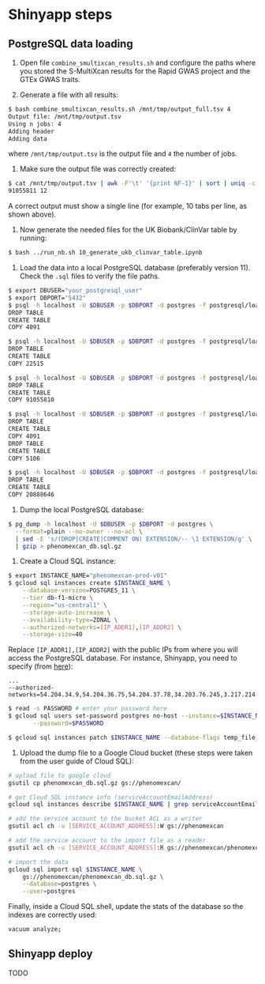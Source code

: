 # Shinyapp steps

## PostgreSQL data loading
1. Open file `combine_smultixcan_results.sh` and configure the paths where you stored the
S-MultiXcan results for the Rapid GWAS project and the GTEx GWAS traits.

1. Generate a file with all results:
```bash
$ bash combine_smultixcan_results.sh /mnt/tmp/output_full.tsv 4
Output file: /mnt/tmp/output.tsv
Using n jobs: 4
Adding header
Adding data
```
where `/mnt/tmp/output.tsv` is the output file and `4` the number of jobs.

1. Make sure the output file was correctly created:
```bash
$ cat /mnt/tmp/output.tsv | awk -F'\t' '{print NF-1}' | sort | uniq -c
91055811 12
```
A correct output must show a single line (for example, 10 tabs per line, as shown above).

1. Now generate the needed files for the UK Biobank/ClinVar table by running:
```bash
$ bash ../run_nb.sh 10_generate_ukb_clinvar_table.ipynb
```

1. Load the data into a local PostgreSQL database (preferably version 11). Check the `.sql`
files to verify the file paths.
```bash
$ export DBUSER="your_postgresql_user"
$ export DBPORT="5432"
$ psql -h localhost -U $DBUSER -p $DBPORT -d postgres -f postgresql/load_phenomexcan_phenos.sql
DROP TABLE
CREATE TABLE
COPY 4091

$ psql -h localhost -U $DBUSER -p $DBPORT -d postgres -f postgresql/load_genes.sql
DROP TABLE
CREATE TABLE
COPY 22515

$ psql -h localhost -U $DBUSER -p $DBPORT -d postgres -f postgresql/load_smultixcan.sql
DROP TABLE
CREATE TABLE
COPY 91055810

$ psql -h localhost -U $DBUSER -p $DBPORT -d postgres -f postgresql/load_ukb_clinvar_phenos.sql
DROP TABLE
CREATE TABLE
COPY 4091
DROP TABLE
CREATE TABLE
COPY 5106

$ psql -h localhost -U $DBUSER -p $DBPORT -d postgres -f postgresql/load_ukb_clinvar.sql
DROP TABLE
CREATE TABLE
COPY 20888646
```

1. Dump the local PostgreSQL database:
```bash
$ pg_dump -h localhost -U $DBUSER -p $DBPORT -d postgres \
  --format=plain --no-owner --no-acl \
  | sed -E 's/(DROP|CREATE|COMMENT ON) EXTENSION/-- \1 EXTENSION/g' \
  | gzip > phenomexcan_db.sql.gz
```

1. Create a Cloud SQL instance:
```bash
$ export INSTANCE_NAME="phenomexcan-prod-v01"
$ gcloud sql instances create $INSTANCE_NAME \
    --database-version=POSTGRES_11 \
    --tier db-f1-micro \
    --region="us-central1" \
    --storage-auto-increase \
    --availability-type=ZONAL \
    --authorized-networks=[IP_ADDR1],[IP_ADDR2] \
    --storage-size=40
```

Replace `[IP_ADDR1],[IP_ADDR2]` with the public IPs from where you will access
the PostgreSQL database. For instance, Shinyapp, you need to specify (from
[here](https://docs.rstudio.com/shinyapps.io/applications.html#firewalls)):

```
...
--authorized-networks=54.204.34.9,54.204.36.75,54.204.37.78,34.203.76.245,3.217.214.132,34.197.152.155
```

```bash
$ read -s PASSWORD # enter your password here
$ gcloud sql users set-password postgres no-host --instance=$INSTANCE_NAME \
       --password=$PASSWORD
```

```bash
$ gcloud sql instances patch $INSTANCE_NAME --database-flags temp_file_limit=5048576
```

1. Upload the dump file to a Google Cloud bucket (these steps were taken from the
user guide of Cloud SQL):
```bash
# upload file to google cloud
gsutil cp phenomexcan_db.sql.gz gs://phenomexcan/

# get Cloud SQL instance info (serviceAccountEmailAddress)
gcloud sql instances describe $INSTANCE_NAME | grep serviceAccountEmailAddress

# add the service account to the bucket ACL as a writer
gsutil acl ch -u [SERVICE_ACCOUNT_ADDRESS]:W gs://phenomexcan

# add the service account to the import file as a reader
gsutil acl ch -u [SERVICE_ACCOUNT_ADDRESS]:R gs://phenomexcan/phenomexcan_db.sql.gz

# import the data
gcloud sql import sql $INSTANCE_NAME \
    gs://phenomexcan/phenomexcan_db.sql.gz \
    --database=postgres \
    --user=postgres
```

Finally, inside a Cloud SQL shell, update the stats of the database so the indexes
are correctly used:
```bash
vacuum analyze;
```


## Shinyapp deploy
TODO
